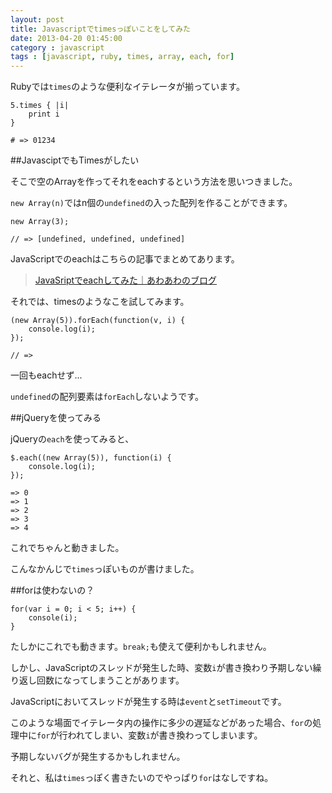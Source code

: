 ```yaml
---
layout: post
title: Javascriptでtimesっぽいことをしてみた
date: 2013-04-20 01:45:00
category : javascript
tags : [javascript, ruby, times, array, each, for]
---
```


Rubyでは`times`のような便利なイテレータが揃っています。

	5.times { |i|
		print i
	}
	
	# => 01234

##JavasciptでもTimesがしたい

そこで空のArrayを作ってそれをeachするという方法を思いつきました。

`new Array(n)`ではn個の`undefined`の入った配列を作ることができます。

	new Array(3);
	
	// => [undefined, undefined, undefined]

JavaScriptでのeachはこちらの記事でまとめてあります。

> [JavaSriptでeachしてみた｜あわあわのブログ](http://pnlybubbles.github.io/javascript/2013-02-15/javascript-jquery-each/)

それでは、timesのようなこを試してみます。

	(new Array(5)).forEach(function(v, i) {
		console.log(i);
	});
	
	// =>

一回もeachせず...

`undefined`の配列要素は`forEach`しないようです。

##jQueryを使ってみる

jQueryの`each`を使ってみると、

	$.each((new Array(5)), function(i) {
		console.log(i);
	});
	
	=> 0
	=> 1
	=> 2
	=> 3
	=> 4

これでちゃんと動きました。

こんなかんじで`times`っぽいものが書けました。

##forは使わないの？

	for(var i = 0; i < 5; i++) {
		console(i);
	}

たしかにこれでも動きます。`break;`も使えて便利かもしれません。

しかし、JavaScriptのスレッドが発生した時、変数`i`が書き換わり予期しない繰り返し回数になってしまうことがあります。

JavaScriptにおいてスレッドが発生する時は`event`と`setTimeout`です。

このような場面でイテレータ内の操作に多少の遅延などがあった場合、`for`の処理中に`for`が行われてしまい、変数`i`が書き換わってしまいます。

予期しないバグが発生するかもしれません。

それと、私は`times`っぽく書きたいのでやっぱり`for`はなしですね。
